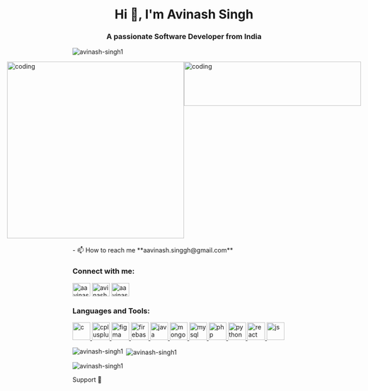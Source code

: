 <h1 align="center">Hi 👋, I'm Avinash Singh</h1>
<h3 align="center">A passionate Software Developer from India</h3>

<p align="left"> <img src="https://komarev.com/ghpvc/?username=avinash-singh1&label=Profile%20views&color=0e75b6&style=flat" alt="avinash-singh1" /> </p>

<div style="display: flex; justify-content: center;">
  <img width="400" src="https://user-images.githubusercontent.com/55389276/140866485-8fb1c876-9a8f-4d6a-98dc-08c4981eaf70.gif" alt="coding">
  <img width="400" height="100" src="https://user-images.githubusercontent.com/74038190/212741999-016fddbd-617a-4448-8042-0ecf907aea25.gif" alt="coding">
</div>

<br>
- 📫 How to reach me **aavinash.singgh@gmail.com**

<h3 align="left">Connect with me:</h3>
<p align="left">
<a href="https://twitter.com/aavinashsinggh" target="blank"><img align="center" src="https://encrypted-tbn0.gstatic.com/images?q=tbn:ANd9GcQCwa9CGpbMF_BPbtkKp8qIik76xM0MmjSyFA&usqp=CAU" alt="aavinashsinggh" height="30" width="40" /></a>
<a href="https://www.linkedin.com/in/avinashsinghh/" target="blank"><img align="center" src="https://play-lh.googleusercontent.com/kMofEFLjobZy_bCuaiDogzBcUT-dz3BBbOrIEjJ-hqOabjK8ieuevGe6wlTD15QzOqw" alt="avinash singh" height="30" width="40" /></a>
<a href="https://instagram.com/avinash.singgh" target="blank"><img align="center" src="https://upload.wikimedia.org/wikipedia/commons/thumb/e/e7/Instagram_logo_2016.svg/2048px-Instagram_logo_2016.svg.png"   alt="aavinash.singgh" height="30" width="40" /></a>
</p>

<h3 align="left">Languages and Tools:</h3>
<p align="left"> 
<a href="https://www.cprogramming.com/" target="_blank" rel="noreferrer"> <img src="https://i.pinimg.com/originals/6e/46/e7/6e46e7dbe2bb73dacc055e5dbd85c3ad.png" alt="c" width="40" height="40"/> </a> 
<a href="https://www.w3schools.com/cpp/" target="_blank" rel="noreferrer"> <img src="https://upload.wikimedia.org/wikipedia/commons/thumb/1/18/ISO_C%2B%2B_Logo.svg/640px-ISO_C%2B%2B_Logo.svg.png" alt="cplusplus" width="40" height="40"/> </a> 
<a href="https://www.figma.com/" target="_blank" rel="noreferrer"> <img src="https://www.vectorlogo.zone/logos/figma/figma-icon.svg" alt="figma" width="40" height="40"/> </a> 
<a href="https://firebase.google.com/" target="_blank" rel="noreferrer"> <img src="https://www.vectorlogo.zone/logos/firebase/firebase-icon.svg" alt="firebase" width="40" height="40"/> </a> 
<a href="https://www.java.com" target="_blank" rel="noreferrer"> <img src="https://1000logos.net/wp-content/uploads/2020/09/Java-Logo.png" alt="java" width="40" height="40"/> </a> 
<a href="https://www.mongodb.com/" target="_blank" rel="noreferrer"> <img src="https://static.javatpoint.com/mongodb/images/mongodb-tutorial.jpg" alt="mongodb" width="40" height="40"/> </a> 
<a href="https://www.mysql.com/" target="_blank" rel="noreferrer"> <img src="https://styles.redditmedia.com/t5_2qm6k/styles/communityIcon_dhjr6guc03x51.png" alt="mysql" width="40" height="40"/> </a> 
<a href="https://www.php.net" target="_blank" rel="noreferrer"> <img src="https://upload.wikimedia.org/wikipedia/commons/thumb/2/27/PHP-logo.svg/1200px-PHP-logo.svg.png" alt="php" width="40" height="40"/> </a> 
<a href="https://www.python.org" target="_blank" rel="noreferrer"> <img src="https://upload.wikimedia.org/wikipedia/commons/thumb/c/c3/Python-logo-notext.svg/935px-Python-logo-notext.svg.png" alt="python" width="40" height="40"/> </a> 
<a href="https://reactjs.org/" target="_blank" rel="noreferrer"> <img src="https://upload.wikimedia.org/wikipedia/commons/thumb/a/a7/React-icon.svg/1200px-React-icon.svg.png" alt="react" width="40" height="40"/> </a>  
<a href="https://reactjs.org/" target="_blank" rel="noreferrer"> <img src="https://1000logos.net/wp-content/uploads/2020/09/JavaScript-Logo.png" alt="js" width="40" height="40"/> </a>
</p>

<p><img align="left" src="https://github-readme-stats.vercel.app/api/top-langs?username=avinash-singh1&show_icons=true&locale=en&layout=compact" alt="avinash-singh1" /></p>

<p>&nbsp;<img align="center" src="https://github-readme-stats.vercel.app/api?username=avinash-singh1&show_icons=true&locale=en" alt="avinash-singh1" /></p>

<p><img align="center" src="https://github-readme-streak-stats.herokuapp.com/?user=avinash-singh1&" alt="avinash-singh1" /></p>

Support 🙏
